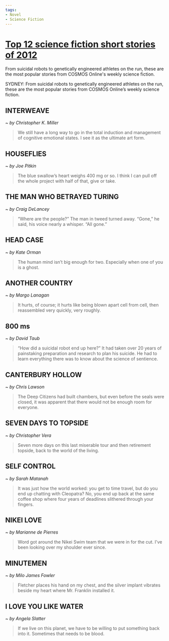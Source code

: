 ```yaml
---
tags:
- Novel
- Science Fiction
---
```


# [Top 12 science fiction short stories of 2012][link0]

From suicidal robots to genetically engineered athletes on the run, these are the most popular stories from COSMOS Online's weekly science fiction.

SYDNEY: From suicidal robots to genetically engineered athletes on the run, these are the most popular stories from COSMOS Online’s weekly science fiction.

## INTERWEAVE
*~ by Christopher K. Miller*
> We still have a long way to go in the total induction and management 
> of cognitive emotional states. I see it as the ultimate art form.

## HOUSEFLIES
*~ by Joe Pitkin*
> The blue swallow’s heart weighs 400 mg or so. 
> I think I can pull off the whole project with half of that, 
> give or take.

## THE MAN WHO BETRAYED TURING
*~ by Craig DeLancey*
> “Where are the people?” The man in tweed turned away. 
> “Gone,” he said, his voice nearly a whisper. “All gone.”

## HEAD CASE
*~ by Kate Orman*
> The human mind isn’t big enough for two. 
> Especially when one of you is a ghost.

## ANOTHER COUNTRY
*~ by Margo Lanagan*
> It hurts, of course; it hurts like being blown apart cell from cell, 
> then reassembled very quickly, very roughly.

## 800 ms
*~ by David Taub*
> “How did a suicidal robot end up here?” 
> It had taken over 20 years of painstaking preparation 
> and research to plan his suicide. 
> He had to learn everything there was to know 
> about the science of sentience.

## CANTERBURY HOLLOW
*~ by Chris Lawson*
> The Deep Citizens had built chambers, 
> but even before the seals were closed, 
> it was apparent that there would not be enough room for everyone.

## SEVEN DAYS TO TOPSIDE
*~ by Christopher Vera*
> Seven more days on this last miserable tour 
> and then retirement topside, back to the world of the living.

## SELF CONTROL
*~ by Sarah Matanah*
> It was just how the world worked: you get to time travel, 
> but do you end up chatting with Cleopatra? 
> No, you end up back at the same coffee shop 
> where four years of deadlines slithered through your fingers.

## NIKEI LOVE
*~ by Marianne de Pierres*
> Word got around the Nikei Swim team that we were in for the cut. 
> I’ve been looking over my shoulder ever since.

## MINUTEMEN
*~ by Milo James Fowler*
> Fletcher places his hand on my chest, 
> and the silver implant vibrates beside my heart where Mr. 
> Franklin installed it.

## I LOVE YOU LIKE WATER
*~ by Angela Slatter*
> If we live on this planet, we have to be willing to 
> put something back into it. Sometimes that needs to be blood.


[link0]: http://www.cosmosmagazine.com/news/top-12-sci-fi-stories-2012/

